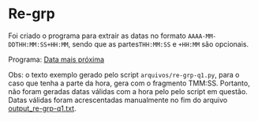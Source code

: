 # Re-grp

Foi criado o programa para extrair as datas no formato `AAAA-MM-DDTHH:MM:SS+HH:MM`, sendo que as partes`THH:MM:SS` e `+HH:MM` são opcionais.

Programa: [Data mais próxima](./nearest_date.py)

Obs: o texto exemplo gerado pelo script `arquivos/re-grp-q1.py`, para o caso que tenha a parte da hora, gera com o fragmento TMM:SS. Portanto, não foram geradas datas válidas com a hora pelo pelo script em questão. Datas válidas foram acrescentadas manualmente no fim do arquivo [output_re-grp-q1.txt](./output_re-grp-q1.txt).